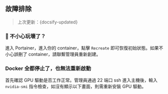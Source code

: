 ## 故障排除
> 上次更新：{docsify-updated} 

### 🤯 不小心玩壞了？

進入 Portainer，進入你的 container，點擊 `Recreate` 即可恢復初始狀態。如果不小心誤刪了 container，請聯繫管理員重新創建。

### Docker 全都停止了，也無法重新啟動

首先確認 GPU 驅動是否工作正常。管理員通過 22 端口 ssh 進入主機後，輸入 `nvidia-smi` 指令檢查，如沒有顯示以下畫面，則需重新安裝 GPU 驅動。

